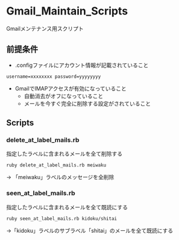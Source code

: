 Gmail_Maintain_Scripts
======================

Gmailメンテナンス用スクリプト
## 前提条件
- .configファイルにアカウント情報が記載されていること

`
	username=xxxxxxxx
	password=yyyyyyyy
`
- GmailでIMAPアクセスが有効になっていること
	- 自動消去がオフになっていること
	- メールを今すぐ完全に削除する設定がされていること

## Scripts

### delete_at_label_mails.rb
指定したラベルに含まれるメールを全て削除する

`
ruby delete_at_label_mails.rb meiwaku
`

→ 「meiwaku」ラベルのメッセージを全削除

### seen_at_label_mails.rb
指定したラベルに含まれるメールを全て既読にする

`
ruby seen_at_label_mails.rb kidoku/shitai
`

→「kidoku」ラベルのサブラベル「shitai」のメールを全て既読にする
